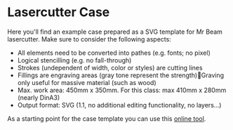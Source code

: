 # Lasercutter Case

Here you'll find an example case prepared as a SVG template for Mr Beam lasercutter. Make sure to consider the following aspects:

- All elements need to be converted into pathes (e.g. fonts; no pixel)
- Logical stencilling (e.g. no fall-through)
- Strokes (undependent of width, color or styles) are cutting lines
- Fillings are engraving areas (gray tone represent the strength)Graving only useful for massive material (such as wood)
- Max. work area: 450mm x 350mm. For this class: max 410mm x 280mm (nearly DinA3)
- Output format: SVG (1.1, no additional editing functionality, no layers…)

As a starting point for the case template you can use this [online tool](https://de.makercase.com/#/basicbox).